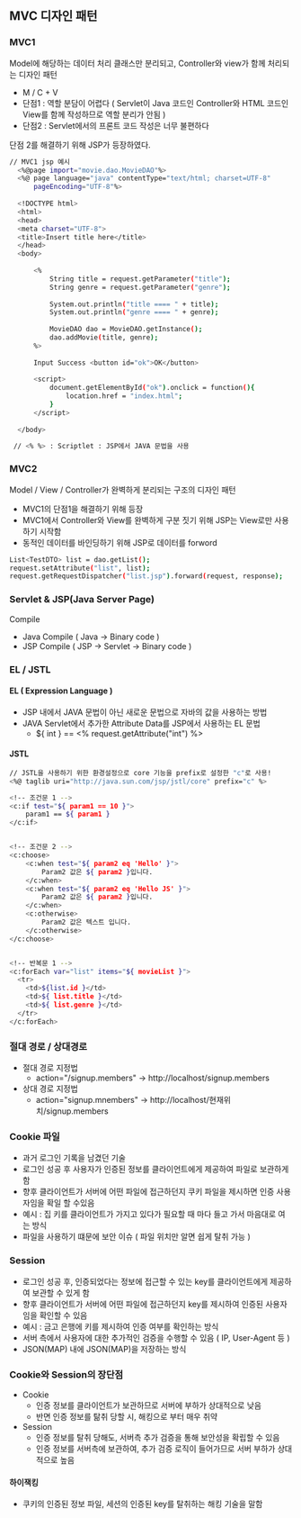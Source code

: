 ## MVC 디자인 패턴
### MVC1
Model에 해당하는 데이터 처리 클래스만 분리되고, Controller와 view가 함께 처리되는 디자인 패턴
- M / C + V
- 단점1 : 역할 분담이 어렵다 ( Servlet이 Java 코드인 Controller와 HTML 코드인 View를 함께 작성하므로 역할 분리가 안됨 )
- 단점2 : Servlet에서의 프론트 코드 작성은 너무 불편하다

단점 2를 해결하기 위해 JSP가 등장하였다.

```bash
// MVC1 jsp 예시
  <%@page import="movie.dao.MovieDAO"%>
  <%@ page language="java" contentType="text/html; charset=UTF-8"
      pageEncoding="UTF-8"%>
      
  <!DOCTYPE html>
  <html>
  <head>
  <meta charset="UTF-8">
  <title>Insert title here</title>
  </head>
  <body>
  
      <%
          String title = request.getParameter("title");
          String genre = request.getParameter("genre");
          
          System.out.println("title ==== " + title);
          System.out.println("genre ==== " + genre);
          
          MovieDAO dao = MovieDAO.getInstance();
          dao.addMovie(title, genre);
      %>
      
      Input Success <button id="ok">OK</button>
      
      <script>
          document.getElementById("ok").onclick = function(){
              location.href = "index.html";
          }
      </script>
      
  </body>

 // <% %> : Scriptlet : JSP에서 JAVA 문법을 사용
```

### MVC2
Model / View / Controller가 완벽하게 분리되는 구조의 디자인 패턴
- MVC1의 단점1을 해결하기 위해 등장
- MVC1에서 Controller와 View를 완벽하게 구분 짓기 위해 JSP는 View로만 사용하기 시작함
- 동적인 데이터를 바인딩하기 위해 JSP로 데이터를 forword

``` bash
List<TestDTO> list = dao.getList();
request.setAttribute("list", list);
request.getRequestDispatcher("list.jsp").forward(request, response);
```


### Servlet & JSP(Java Server Page)
Compile
- Java Compile ( Java → Binary code )
- JSP Compile  ( JSP → Servlet → Binary code )

### EL / JSTL
#### EL ( Expression Language )
- JSP 내에서 JAVA 문법이 아닌 새로운 문법으로 자바의 값을 사용하는 방법
- JAVA Servlet에서 추가한 Attribute Data를 JSP에서 사용하는 EL 문법
  - ${ int } == <% request.getAttribute("int") %>

#### JSTL
``` bash
// JSTL을 사용하기 위한 환경설정으로 core 기능을 prefix로 설정한 "c"로 사용!
<%@ taglib uri="http://java.sun.com/jsp/jstl/core" prefix="c" %>

<!-- 조건문 1 --> 
<c:if test="${ param1 == 10 }">
    param1 == ${ param1 }
</c:if>


<!-- 조건문 2 --> 
<c:choose>
    <c:when test="${ param2 eq 'Hello' }">
        Param2 값은 ${ param2 }입니다.
    </c:when>
    <c:when test="${ param2 eq 'Hello JS' }">
        Param2 값은 ${ param2 }입니다.
    </c:when>
    <c:otherwise>
        Param2 값은 텍스트 입니다.
    </c:otherwise>
</c:choose>


<!-- 반복문 1 --> 
<c:forEach var="list" items="${ movieList }">
  <tr>
    <td>${list.id }</td>
    <td>${ list.title }</td>
    <td>${ list.genre }</td>
  </tr>
</c:forEach>
```


### 절대 경로 / 상대경로
- 절대 경로 지정법
  - action="/signup.members" → http://localhost/signup.members
- 상대 경로 지정법
  - action="signup.mnembers" → http://localhost/현재위치/signup.members

### Cookie 파일
- 과거 로그인 기록을 남겼던 기술
- 로그인 성공 후 사용자가 인증된 정보를 클라이언트에게 제공하여 파일로 보관하게 함
- 향후 클라이언트가 서버에 어떤 파일에 접근하던지 쿠키 파일을 제시하면 인증 사용자임을 확일 할 수있음
- 예시 : 집 키를 클라이언트가 가지고 있다가 필요할 때 마다 들고 가서 마음대로 여는 방식
- 파일을 사용하기 떄문에 보안 이슈 ( 파일 위치만 알면 쉽게 탈취 가능 )

### Session
- 로그인 성공 후, 인증되었다는 정보에 접근할 수 있는 key를 클라이언트에게 제공하여 보관할 수 있게 함
- 향후 클라이언트가 서버에 어떤 파일에 접근하던지 key를 제시하여 인증된 사용자임을 확인할 수 있음
- 예시 : 금고 은행에 키를 제시하여 인증 여부를 확인하는 방식
- 서버 측에서 사용자에 대한 추가적인 검증을 수행할 수 있음 ( IP, User-Agent 등 )
- JSON(MAP) 내에 JSON(MAP)을 저장하는 방식

### Cookie와 Session의 장단점
- Cookie
  - 인증 정보를 클라이언트가 보관하므로 서버에 부하가 상대적으로 낮음
  - 반면 인증 정보를 탊취 당할 시, 해킹으로 부터 매우 취약
- Session
  - 인증 정보를 탈취 당해도, 서버측 추가 검증을 통해 보안성을 확립할 수 있음
  - 인증 정보를 서버측에 보관하여, 추가 검증 로직이 들어가므로 서버 부하가 상대적으로 높음

#### 하이잭킹
- 쿠키의 인증된 정보 파일, 세션의 인증된 key를 탈취하는 해킹 기술을 말함
